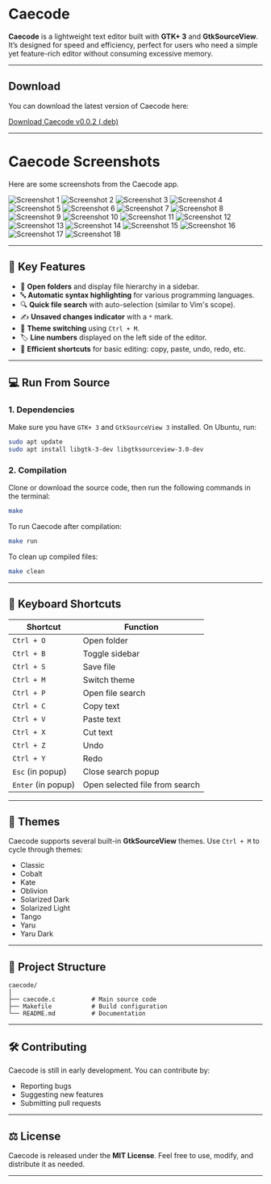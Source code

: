 # Caecode

**Caecode** is a lightweight text editor built with **GTK+ 3** and **GtkSourceView**. It’s designed for speed and efficiency, perfect for users who need a simple yet feature-rich editor without consuming excessive memory.

---


## Download

You can download the latest version of Caecode here:

[Download Caecode v0.0.2 (.deb)](https://github.com/gtkrshnaaa/caecode/releases/download/v0.0.2/caecode_0.0.2.deb)

---

# Caecode Screenshots

Here are some screenshots from the Caecode app.

![Screenshot 1](assets/screenshot/Screenshot%20from%202025-02-24%2021-55-25.png)
![Screenshot 2](assets/screenshot/Screenshot%20from%202025-02-24%2021-55-37.png)
![Screenshot 3](assets/screenshot/Screenshot%20from%202025-02-24%2021-55-42.png)
![Screenshot 4](assets/screenshot/Screenshot%20from%202025-02-24%2021-55-47.png)
![Screenshot 5](assets/screenshot/Screenshot%20from%202025-02-24%2021-55-52.png)
![Screenshot 6](assets/screenshot/Screenshot%20from%202025-02-24%2021-55-58.png)
![Screenshot 7](assets/screenshot/Screenshot%20from%202025-02-24%2021-56-09.png)
![Screenshot 8](assets/screenshot/Screenshot%20from%202025-02-24%2021-56-14.png)
![Screenshot 9](assets/screenshot/Screenshot%20from%202025-02-24%2021-56-24.png)
![Screenshot 10](assets/screenshot/Screenshot%20from%202025-02-24%2021-56-44.png)
![Screenshot 11](assets/screenshot/Screenshot%20from%202025-02-24%2021-57-06.png)
![Screenshot 12](assets/screenshot/Screenshot%20from%202025-02-24%2021-57-13.png)
![Screenshot 13](assets/screenshot/Screenshot%20from%202025-02-24%2021-57-17.png)
![Screenshot 14](assets/screenshot/Screenshot%20from%202025-02-24%2021-57-39.png)
![Screenshot 15](assets/screenshot/Screenshot%20from%202025-02-24%2021-57-42.png)
![Screenshot 16](assets/screenshot/Screenshot%20from%202025-02-24%2021-57-45.png)
![Screenshot 17](assets/screenshot/Screenshot%20from%202025-02-24%2021-57-47.png)
![Screenshot 18](assets/screenshot/Screenshot%20from%202025-02-24%2021-57-50.png)

---

## 🎯 Key Features

- 📂 **Open folders** and display file hierarchy in a sidebar.  
- 🔤 **Automatic syntax highlighting** for various programming languages.  
- 🔍 **Quick file search** with auto-selection (similar to Vim's scope).  
- ✍️ **Unsaved changes indicator** with a `*` mark.  
- 🎨 **Theme switching** using `Ctrl + M`.  
- 🏷️ **Line numbers** displayed on the left side of the editor.  
- 💾 **Efficient shortcuts** for basic editing: copy, paste, undo, redo, etc.  

---

## 💻 Run From Source

### 1. **Dependencies**
Make sure you have `GTK+ 3` and `GtkSourceView 3` installed. On Ubuntu, run:  

```bash
sudo apt update
sudo apt install libgtk-3-dev libgtksourceview-3.0-dev
```

### 2. **Compilation**

Clone or download the source code, then run the following commands in the terminal:  

```bash
make
```

To run Caecode after compilation:  

```bash
make run
```

To clean up compiled files:  

```bash
make clean
```

---

## 🎹 Keyboard Shortcuts

| Shortcut        | Function                       |
|-----------------|-------------------------------|
| `Ctrl + O`      | Open folder                   |
| `Ctrl + B`      | Toggle sidebar                |
| `Ctrl + S`      | Save file                     |
| `Ctrl + M`      | Switch theme                  |
| `Ctrl + P`      | Open file search              |
| `Ctrl + C`      | Copy text                     |
| `Ctrl + V`      | Paste text                    |
| `Ctrl + X`      | Cut text                      |
| `Ctrl + Z`      | Undo                          |
| `Ctrl + Y`      | Redo                          |
| `Esc` (in popup) | Close search popup            |
| `Enter` (in popup) | Open selected file from search |

---

## 🌙 Themes

Caecode supports several built-in **GtkSourceView** themes. Use `Ctrl + M` to cycle through themes:  
- Classic  
- Cobalt  
- Kate  
- Oblivion  
- Solarized Dark  
- Solarized Light  
- Tango  
- Yaru  
- Yaru Dark  

---

## 📂 Project Structure

```
caecode/
│
├── caecode.c          # Main source code
├── Makefile           # Build configuration
└── README.md          # Documentation
```

---

## 🛠️ Contributing

Caecode is still in early development. You can contribute by:  
- Reporting bugs  
- Suggesting new features  
- Submitting pull requests  

---

## ⚖️ License

Caecode is released under the **MIT License**. Feel free to use, modify, and distribute it as needed.

---
